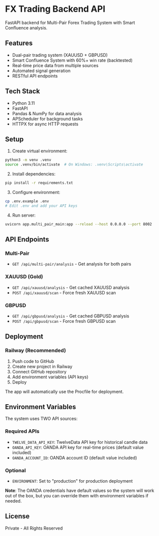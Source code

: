 # FX Trading Backend API

FastAPI backend for Multi-Pair Forex Trading System with Smart Confluence analysis.

## Features

- Dual-pair trading system (XAUUSD + GBPUSD)
- Smart Confluence System with 60%+ win rate (backtested)
- Real-time price data from multiple sources
- Automated signal generation
- RESTful API endpoints

## Tech Stack

- Python 3.11
- FastAPI
- Pandas & NumPy for data analysis
- APScheduler for background tasks
- HTTPX for async HTTP requests

## Setup

1. Create virtual environment:
```bash
python3 -m venv .venv
source .venv/bin/activate  # On Windows: .venv\Scripts\activate
```

2. Install dependencies:
```bash
pip install -r requirements.txt
```

3. Configure environment:
```bash
cp .env.example .env
# Edit .env and add your API keys
```

4. Run server:
```bash
uvicorn app.multi_pair_main:app --reload --host 0.0.0.0 --port 8002
```

## API Endpoints

### Multi-Pair
- `GET /api/multi-pair/analysis` - Get analysis for both pairs

### XAUUSD (Gold)
- `GET /api/xauusd/analysis` - Get cached XAUUSD analysis
- `POST /api/xauusd/scan` - Force fresh XAUUSD scan

### GBPUSD
- `GET /api/gbpusd/analysis` - Get cached GBPUSD analysis
- `POST /api/gbpusd/scan` - Force fresh GBPUSD scan

## Deployment

### Railway (Recommended)

1. Push code to GitHub
2. Create new project in Railway
3. Connect GitHub repository
4. Add environment variables (API keys)
5. Deploy

The app will automatically use the Procfile for deployment.

## Environment Variables

The system uses TWO API sources:

### Required APIs
- `TWELVE_DATA_API_KEY`: TwelveData API key for historical candle data
- `OANDA_API_KEY`: OANDA API key for real-time prices (default value included)
- `OANDA_ACCOUNT_ID`: OANDA account ID (default value included)

### Optional
- `ENVIRONMENT`: Set to "production" for production deployment

**Note**: The OANDA credentials have default values so the system will work out of the box, but you can override them with environment variables if needed.

## License

Private - All Rights Reserved
